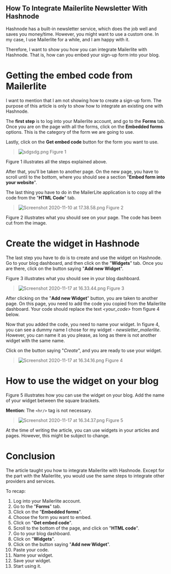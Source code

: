 ## How To Integrate Mailerlite Newsletter With Hashnode

Hashnode has a built-in newsletter service, which does the job well and saves you money/time. However, you might want to use a custom one. In my case, I use Mailerlite for a while, and I am happy with it.

Therefore, I want to show you how you can integrate Mailerlite with Hashnode. That is, how can you embed your sign-up form into your blog.

# Getting the embed code from Mailerlite
I want to mention that I am not showing how to create a sign-up form. The purpose of this article is only to show how to integrate an existing one with Hashnode.

The **first step** is to log into your Mailerlite account, and go to the **Forms** tab. Once you are on the page with all the forms, click on the **Embedded forms** options. This is the category of the form we are going to use.

Lastly, click on the **Get embed code** button for the form you want to use.

> ![sdgsdg.png](https://cdn.hashnode.com/res/hashnode/image/upload/v1605023390726/CJSNfvbUn.png)
Figure 1 

Figure 1 illustrates all the steps explained above.

After that, you'll be taken to another page. On the new page, you have to scroll until to the bottom, where you should see a section "**Embed form into your website**".

The last thing you have to do in the MailerLite application is to copy all the code from the "**HTML Code**" tab.

> ![Screenshot 2020-11-10 at 17.38.58.png](https://cdn.hashnode.com/res/hashnode/image/upload/v1605622990332/lhZV1Q-xA.png)
Figure 2

Figure 2 illustrates what you should see on your page. The code has been cut from the image.

# Create the widget in Hashnode
The last step you have to do is to create and use the widget on Hashnode. Go to your blog dashboard, and then click on the "**Widgets**" tab. Once you are there, click on the button saying "**Add new Widget**". 

Figure 3 illustrates what you should see in your blog dashboard.

> ![Screenshot 2020-11-17 at 16.33.44.png](https://cdn.hashnode.com/res/hashnode/image/upload/v1605718370321/8aw4ee0mD.png)
Figure 3

After clicking on the "**Add new Widget**" button, you are taken to another page. On this page, you need to add the code you copied from the Mailerlite dashboard. Your code should replace the text *<your_code>* from figure 4 below.

Now that you added the code, you need to name your widget. In figure 4, you can see a dummy name I chose for my widget - *newsletter_mailerlite*. However, you can name it as you please, as long as there is not another widget with the same name.

Click on the button saying "*Create*", and you are ready to use your widget.

> ![Screenshot 2020-11-17 at 16.34.16.png](https://cdn.hashnode.com/res/hashnode/image/upload/v1605718475897/M2IGqz0rq.png)
Figure 4

# How to use the widget on your blog
Figure 5 illustrates how you can use the widget on your blog. Add the name of your widget between the square brackets.

**Mention**: The `<hr/>` tag is not necessary.

> ![Screenshot 2020-11-17 at 16.34.37.png](https://cdn.hashnode.com/res/hashnode/image/upload/v1605718927510/mtFcnekXx.png)
Figure 5

At the time of writing the article, you can use widgets in your articles and pages. However, this might be subject to change.

# Conclusion
The article taught you how to integrate Mailerlite with Hashnode. Except for the part with the Mailerlite, you would use the same steps to integrate other providers and services.

To recap:
1. Log into your Mailerlite account.
2. Go to the "**Forms**" tab.
3. Click on the "**Embedded forms**".
4. Choose the form you want to embed.
5. Click on "**Get embed code**".
6. Scroll to the bottom of the page, and click on "**HTML code**".
7. Go to your blog dashboard.
8. Click on "**Widgets**".
9. Click on the button saying "**Add new Widget**".
10. Paste your code.
11. Name your widget.
12. Save your widget.
13. Start using it.